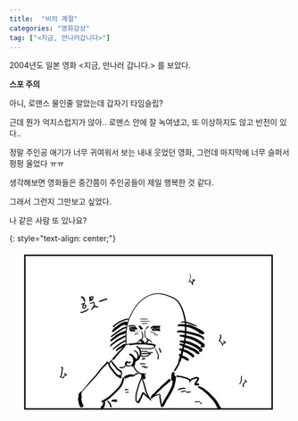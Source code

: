 ```yaml
---
title:  "비의 계절"
categories: "영화감상"
tag: ["<지금, 만나러갑니다>"]
---
```


2004년도 일본 영화 <지금, 만나러 갑니다.> 를 보았다.











**스포 주의**





아니, 로맨스 물인줄 알았는데 갑자기 타임슬립?

근데 뭔가 억지스럽지가 않아.. 로맨스 안에 잘 녹여냈고, 또 이상하지도 않고 반전이 있다..


정말 주인공 애기가 너무 귀여워서 보는 내내 웃었던 영화, 그런데 마지막에 너무 슬퍼서 펑펑 울었다 ㅠㅠ



생각해보면 영화들은 중간쯤이 주인공들이 제일 행복한 것 같다.

그래서 그런지 그만보고 싶었다.

나 같은 사람 또 있나요?

{: style="text-align: center;"}

<p align="center">
  <img src="/images/코쓱.png" />
</p>

 